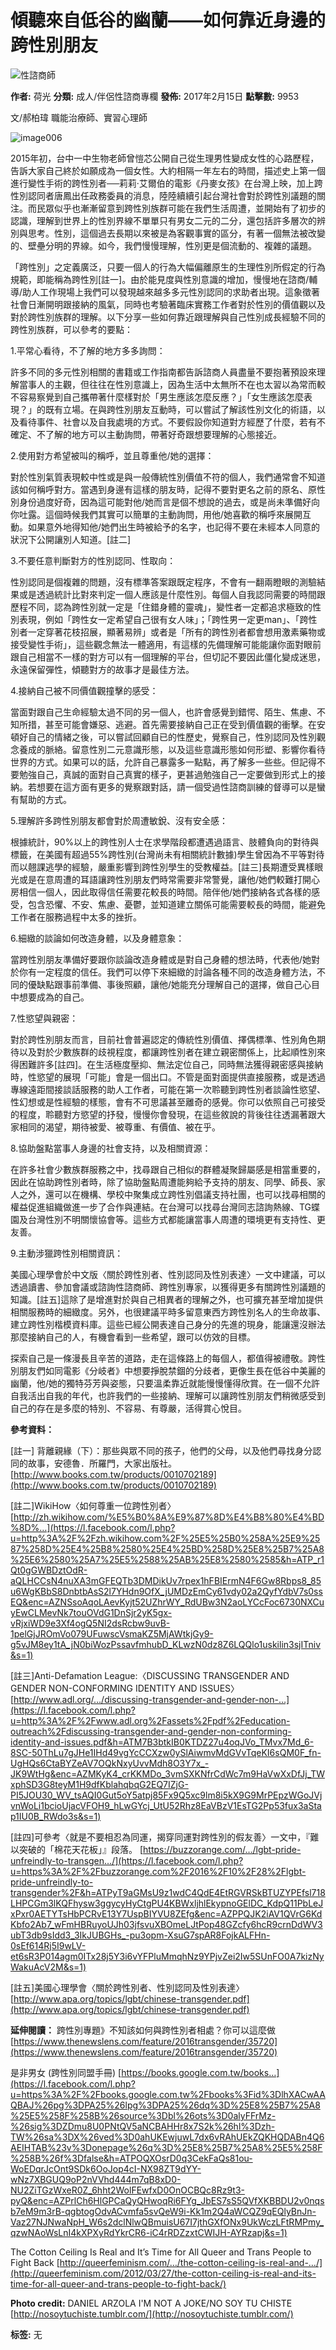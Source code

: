 # 傾聽來自低谷的幽蘭——如何靠近身邊的跨性別朋友

![性諮商師](/images/banners/性諮商師1.png)

**作者:** 荷光
**分類:** 成人/伴侶性諮商專欄
**發佈:** 2017年2月15日
**點擊數:** 9953

文/郝柏瑋 職能治療師、實習心理師

![image006](/images/text/image006.jpg)

2015年初，台中一中生物老師曾愷芯公開自己從生理男性變成女性的心路歷程，告訴大家自己終於如願成為一個女性。大約相隔一年左右的時間，描述史上第一個進行變性手術的跨性別者──莉莉·艾爾伯的電影《丹麥女孩》在台灣上映，加上跨性別認同者唐鳳出任政務委員的消息，陸陸續續引起台灣社會對於跨性別議題的關注。而民眾似乎也漸漸留意到跨性別族群可能在我們生活周遭，並開始有了初步的認識，理解到世界上的性別界線不單單只有男女二元的二分，還包括許多層次的辨別與思考。性別，這個過去長期以來被是為客觀事實的區分，有著一個無法被改變的、壁壘分明的界線。如今，我們慢慢理解，性別更是個流動的、複雜的議題。

「跨性別」之定義廣泛，只要一個人的行為大幅偏離原生的生理性別所假定的行為規範，即能稱為跨性別\[註一\]。由於能見度與性別意識的增加，慢慢地在諮商/輔導/助人工作現場上我們可以發現越來越多多元性別認同的求助者出現。這象徵著社會日漸開明跟接納的風氣，同時也考驗著臨床實務工作者對於性別的價值觀以及對於跨性別族群的理解。以下分享一些如何靠近跟理解與自己性別成長經驗不同的跨性別族群，可以參考的要點：

1.平常心看待，不了解的地方多多詢問：

許多不同的多元性別相關的書籍或工作指南都告訴諮商人員盡量不要抱著預設來理解當事人的主觀，但往往在性別意識上，因為生活中太無所不在也太習以為常而較不容易察覺到自己攜帶著什麼樣對於「男生應該怎麼反應？」「女生應該怎麼表現？」的既有立場。在與跨性別朋友互動時，可以嘗試了解該性別文化的術語，以及看待事件、社會以及自我處境的方式。不要假設你知道對方經歷了什麼，若有不確定、不了解的地方可以主動詢問，帶著好奇跟想要理解的心態接近。

2.使用對方希望被叫的稱呼，並且尊重他/她的選擇：

對於性別氣質表現較中性或是與一般傳統性別價值不符的個人，我們通常會不知道該如何稱呼對方。當遇到身邊有這樣的朋友時，記得不要對更名之前的原名、原性別身份過度好奇，因為這可能對他/她而言是個不想說的過去，或是尚未準備好向你吐露。這個時候我們其實可以簡單的主動詢問，用他/她喜歡的稱呼來展開互動。如果意外地得知他/她們出生時被給予的名字，也記得不要在未經本人同意的狀況下公開讓別人知道。\[註二\]

3.不要任意判斷對方的性別認同、性取向：

性別認同是個複雜的問題，沒有標準答案跟既定程序，不會有一翻兩瞪眼的測驗結果或是透過統計比對來判定一個人應該是什麼性別。每個人自我認同需要的時間跟歷程不同，認為跨性別就一定是「住錯身體的靈魂」，變性者一定都追求極致的性別表現，例如「跨性女一定希望自己很有女人味」；「跨性男一定更man」、「跨性別者一定穿著花枝招展，顯著易辨」或者是「所有的跨性別者都會想用激素藥物或接受變性手術」，這些觀念無法一體適用，有這樣的先備理解可能能讓你面對眼前跟自己相當不一樣的對方可以有一個理解的平台，但切記不要因此僵化變成迷思，永遠保留彈性，傾聽對方的故事才是最佳方法。

4.接納自己被不同價值觀撞擊的感受：

當面對跟自己生命經驗太過不同的另一個人，也許會感覺到錯愕、陌生、焦慮、不知所措，甚至可能會嫌惡、逃避。首先需要接納自己正在受到價值觀的衝擊。在安頓好自己的情緒之後，可以嘗試回顧自已的性歷史，覺察自己，性別認同及性別觀念養成的脈絡。留意性別二元意識形態，以及這些意識形態如何形塑、影響你看待世界的方式。如果可以的話，允許自己暴露多一點點，再了解多一些些。但記得不要勉強自己，真誠的面對自己真實的樣子，更甚過勉強自己一定要做到形式上的接納。若想要在這方面有更多的覺察跟對話，請一個受過性諮商訓練的督導可以是蠻有幫助的方式。

5.理解許多跨性別朋友都會對於周遭敏銳、沒有安全感：

根據統計，90%以上的跨性別人士在求學階段都遭遇過語言、肢體負向的對待與標籤，在美國有超過55%跨性別(台灣尚未有相關統計數據)學生曾因為不平等對待而以翹課逃學的經驗，嚴重影響到跨性別學生的受教權益。\[註三\]長期遭受異樣眼光或是在意周遭的耳語讓跨性別朋友們時常需要非常警覺，讓他/她們較難打開心房相信一個人，因此取得信任需要花較長的時間。陪伴他/她們接納各式各樣的感受，包含恐懼、不安、焦慮、憂鬱，並知道建立關係可能需要較長的時間，能避免工作者在服務過程中太多的挫折。

6.細緻的談論如何改造身體，以及身體意象：

當跨性別朋友準備好要跟你談論改造身體或是對自己身體的想法時，代表他/她對於你有一定程度的信任。我們可以停下來細緻的討論各種不同的改造身體方法，不同的優缺點跟事前準備、事後照顧，讓他/她能充分理解自己的選擇，做自己心目中想要成為的自己。

7.性慾望與親密：

對於跨性別朋友而言，目前社會普遍認定的傳統性別價值、擇偶標準、性別角色期待以及對於少數族群的歧視程度，都讓跨性別者在建立親密關係上，比起順性別來得困難許多\[註四\]。在生活極度壓抑、無法定位自己，同時無法獲得親密感與接納時，性慾望的展現「可能」會是一個出口。不管是面對面提供直接服務，或是透過專線遠距間接談話服務的助人工作者，可能在第一次聆聽到跨性別者談論性慾望、性幻想或是性經驗的樣態，會有不可思議甚至離奇的感覺。你可以依照自己可接受的程度，聆聽對方慾望的抒發，慢慢你會發現，在這些敘說的背後往往透漏著跟大家相同的渴望，期待被愛、被尊重、有價值、被在乎。

8.協助盤點當事人身邊的社會支持，以及相關資源：

在許多社會少數族群服務之中，找尋跟自己相似的群體凝聚歸屬感是相當重要的，因此在協助跨性別者時，除了協助盤點周遭能夠給予支持的朋友、同學、師長、家人之外，還可以在機構、學校中聚集成立跨性別倡議支持社團，也可以找尋相關的權益促進組織做進一步了合作與連結。在台灣可以找尋台灣同志諮詢熱線、TG蝶園及台灣性別不明關懷協會等。這些方式都能讓當事人周遭的環境更有支持性、更友善。

9.主動涉獵跨性別相關資訊：

美國心理學會於中文版〈關於跨性別者、性別認同及性別表達〉一文中建議，可以透過讀書、參加會議或諮詢性諮商師、跨性別專家，以獲得更多有關跨性別議題的知識。\[註五\]這除了是增進對於與自己相異者的理解之外，也可擴充甚至增加提供相關服務時的細緻度。另外，也很建議平時多留意東西方跨性別名人的生命故事、建立跨性別楷模資料庫。這些已經公開表達自己身分的先進的現身，能讓還沒辦法那麼接納自己的人，有機會看到一些希望，跟可以仿效的目標。

探索自己是一條漫長且辛苦的道路，走在這條路上的每個人，都值得被禮敬。跨性別朋友們如同電影《分岐者》中想要掙脫禁錮的分歧者，更像生長在低谷中美麗的幽蘭，他/她的獨特芬芳與姿態，只要溫柔靠近就能慢慢懂得欣賞。在一個不允許自我活出自我的年代，也許我們的一些接納、理解可以讓跨性別朋友們稍微感受到自己的存在是多麼的特別、不容易、有尊嚴，活得賞心悅目。

**參考資料：**

\[註一\] 背離親緣（下）：那些與眾不同的孩子，他們的父母，以及他們尋找身分認同的故事，安德魯．所羅門，大家出版社。 [http://www.books.com.tw/products/0010702189](http://www.books.com.tw/products/0010702189)

\[註二\]WikiHow〈如何尊重一位跨性別者〉 [http://zh.wikihow.com/%E5%B0%8A%E9%87%8D%E4%B8%80%E4%BD%8D%…](https://l.facebook.com/l.php?u=http%3A%2F%2Fzh.wikihow.com%2F%25E5%25B0%258A%25E9%2587%258D%25E4%25B8%2580%25E4%25BD%258D%25E8%25B7%25A8%25E6%2580%25A7%25E5%2588%25AB%25E8%2580%2585&h=ATP_r1Qt0gGWBDztOdR-aQLHCCsN4nuXA3mGFEQTb3DMDikUv7rpex1hFBIErmN4F6Gw8Rbps8_85u6WgKBbS8DnbtbAsS2l7YHdn9OfX_jUMDzEmCy61vdy02a2QyfYdbV7s0ssEQ&enc=AZNSsoAqoLAevKyjt52UZhrWY_RdUBw3N2aoLYCcFoc6730NXCuyEwCLMevNk7touOVdG1DnSjr2yK5gx-vRjxiWD9e3Xf4ogQ5NI2dsRcbw9uvB-1pelGjJROmVo079UFuwscVsmaKZ5MjAWtkjGy9-g5vJM8ey1tA_jN0biWozPssavfmhubD_KLwzN0dz8Z6LQQlo1uskilin3sjITniv&s=1)

\[註三\]Anti-Defamation League:〈DISCUSSING TRANSGENDER AND GENDER NON-CONFORMING IDENTITY AND ISSUES〉 [http://www.adl.org/…/discussing-transgender-and-gender-non-…](https://l.facebook.com/l.php?u=http%3A%2F%2Fwww.adl.org%2Fassets%2Fpdf%2Feducation-outreach%2Fdiscussing-transgender-and-gender-non-conforming-identity-and-issues.pdf&h=ATM7B3btkIB0KTDZ27u4oqJVo_TMvx7Md_6-8SC-50ThLu7gJHe1IHd49vgYcCCXzw0ySlAiwmvMdGVvTqeKI6sQM0F_fn-UgHQs6CtaBYZeAV7OQkNxyUvvMdh8O3Y7x_-JK9WtHg&enc=AZMKyK4_crKKMDo_3vmSXKNfrCdWc7m9HaVwXxDfJj_TWxphSD3G8teyM1H9dfKblahqbqG2EQ7IZjG-PI5JOU30_WV_tsAQI0Gut5oY5atpj85Fx9Q5xc9lm8i5kX9G9MrPEpzWGoJVjvnWoLi1bcioUjacVFOH9_hLwGYcj_UtU52Rhz8EaVBzV1EsTG2Pp53fux3aStap1IU0B_RWdo3s&s=1)

\[註四\]可參考〈就是不要相忍為同運，揭穿同運對跨性別的假友善〉一文中，『難以突破的「棉花天花板」』段落。 [https://buzzorange.com/…/lgbt-pride-unfreindly-to-transgen…/](https://l.facebook.com/l.php?u=https%3A%2F%2Fbuzzorange.com%2F2016%2F10%2F28%2Flgbt-pride-unfreindly-to-transgender%2F&h=ATPyT9aGMsU9z1wdC4QdE4EtRGVRSkBTUZYPEfsl718LHPCGm3lKQFhysw3ggycyHyCtgPU4KBWxljhlEkypnoGElDC_KdpQ11PbLeJxPxr0AETYTsHbPCRvE13Y7UspBIYVU8ZEfg&enc=AZPPQJK2iAV1QVrG6KdKbfo2Ab7_wFmHBRuyoUJh03jfsvuXBOmeLJtPop48GZcfy6hcR9crnDdWV3ubT3db9sIdd3_3IkJUBGHs_-pu3opm-XsuG7spAR8FojkALFHn-0sEf614Rj5I9wLV-et6sR3P014agm0ITx28j5Y3i6vYFPluMmqhNz9YPjvZei2Iw5SUnFO0A7kizNyWakuAcV2M&s=1)

\[註五\]美國心理學會〈關於跨性別者、性別認同及性別表達〉[http://www.apa.org/topics/lgbt/chinese-transgender.pdf](http://www.apa.org/topics/lgbt/chinese-transgender.pdf)

**延伸閱讀：** 跨性別專題》不知該如何與跨性別者相處？你可以這麼做 [https://www.thenewslens.com/feature/2016transgender/35720](https://www.thenewslens.com/feature/2016transgender/35720)

是非男女 (跨性別同盟手冊) [https://books.google.com.tw/books…](https://l.facebook.com/l.php?u=https%3A%2F%2Fbooks.google.com.tw%2Fbooks%3Fid%3DlhXACwAAQBAJ%26pg%3DPA25%26lpg%3DPA25%26dq%3D%25E8%25B7%25A8%25E5%258F%258B%26source%3Dbl%26ots%3D0alyFFrMz-%26sig%3DZDmu8U0PNtQV5aNCBAHHr8x7S2k%26hl%3Dzh-TW%26sa%3DX%26ved%3D0ahUKEwjuwL7dx6vRAhUEkZQKHQDABn4Q6AEIHTAB%23v%3Donepage%26q%3D%25E8%25B7%25A8%25E5%258F%258B%26f%3Dfalse&h=ATPOQXOsrD0q3CekFaQs81ou-WoEDqrJcOnt9SDk6OoJop4cI-NX98ZT9dYY-wNz7XBGUQ9oP2nVVhd444m7qB8xD0-NU2ZiTGzWxeR0Z_6hht2WolFEwfxD0OnOCBQc8Rz9t3-pyQ&enc=AZPrlCh6HlGPCaQyQHwoqRi6FYg_JbES7sS5QVfXKBBDU2v0nqsb7eM9m3rB-qgbtogOdvACvmfa5svQeW9i-Kk1m2Q4aWCQZ9qEQlyBnJn-Vaz27NJNwaNpH_W6s2dclNlwQBmuisU67I7jthGXfONx9UkWczLFtRMPmy_qzwNAoWsLnI4kXPXyRdYkrCR6-iC4rRDZzxtCWIJH-AYRzapj&s=1)

The Cotton Ceiling Is Real and It’s Time for All Queer and Trans People to Fight Back [http://queerfeminism.com/…/the-cotton-ceiling-is-real-and-…/](http://queerfeminism.com/2012/03/27/the-cotton-ceiling-is-real-and-its-time-for-all-queer-and-trans-people-to-fight-back/)

**Photo credit:** DANIEL ARZOLA I'M NOT A JOKE/NO SOY TU CHISTE [http://nosoytuchiste.tumblr.com/](http://nosoytuchiste.tumblr.com/)

**标签:** 无
